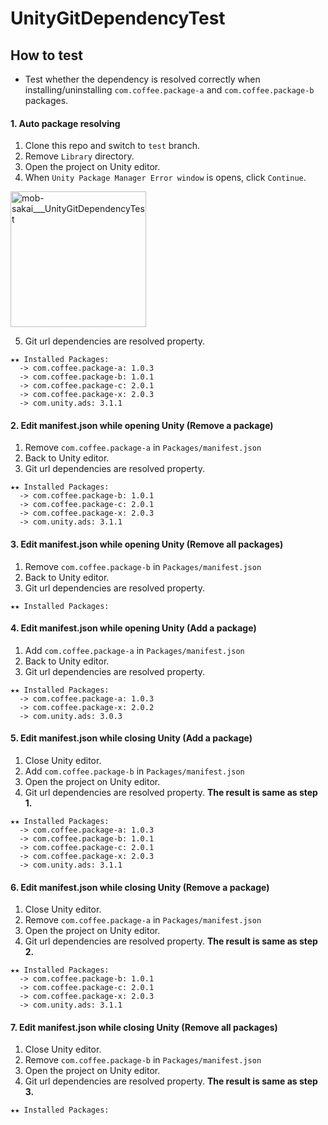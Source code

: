 UnityGitDependencyTest
===

## How to test

* Test whether the dependency is resolved correctly when installing/uninstalling `com.coffee.package-a` and `com.coffee.package-b` packages.

#### 1. Auto package resolving

1. Clone this repo and switch to `test` branch.
2. Remove `Library` directory.
3. Open the project on Unity editor.
4. When `Unity Package Manager Error window` is opens, click `Continue`.  
<img width="217" alt="mob-sakai___UnityGitDependencyTest" src="https://user-images.githubusercontent.com/12690315/66263243-35c6c400-e82a-11e9-9373-f61cb4c0b0ed.png">

5. Git url dependencies are resolved property.
```
★★ Installed Packages:
  -> com.coffee.package-a: 1.0.3
  -> com.coffee.package-b: 1.0.1
  -> com.coffee.package-c: 2.0.1
  -> com.coffee.package-x: 2.0.3
  -> com.unity.ads: 3.1.1
```


#### 2. Edit manifest.json while opening Unity (Remove a package)

1. Remove `com.coffee.package-a` in `Packages/manifest.json`
1. Back to Unity editor.
1. Git url dependencies are resolved property.
```
★★ Installed Packages:
  -> com.coffee.package-b: 1.0.1
  -> com.coffee.package-c: 2.0.1
  -> com.coffee.package-x: 2.0.3
  -> com.unity.ads: 3.1.1
```


#### 3. Edit manifest.json while opening Unity (Remove all packages)

1. Remove `com.coffee.package-b` in `Packages/manifest.json`
1. Back to Unity editor.
1. Git url dependencies are resolved property.
```
★★ Installed Packages:
```


#### 4. Edit manifest.json while opening Unity (Add a package)

1. Add `com.coffee.package-a` in `Packages/manifest.json`
1. Back to Unity editor.
1. Git url dependencies are resolved property.
```
★★ Installed Packages:
  -> com.coffee.package-a: 1.0.3
  -> com.coffee.package-x: 2.0.2
  -> com.unity.ads: 3.0.3
```


#### 5. Edit manifest.json while closing Unity (Add a package)

1. Close Unity editor.
1. Add `com.coffee.package-b` in `Packages/manifest.json`
1. Open the project on Unity editor.
1. Git url dependencies are resolved property. **The result is same as step 1.**
```
★★ Installed Packages:
  -> com.coffee.package-a: 1.0.3
  -> com.coffee.package-b: 1.0.1
  -> com.coffee.package-c: 2.0.1
  -> com.coffee.package-x: 2.0.3
  -> com.unity.ads: 3.1.1
```


#### 6. Edit manifest.json while closing Unity (Remove a package)

1. Close Unity editor.
1. Remove `com.coffee.package-a` in `Packages/manifest.json`
1. Open the project on Unity editor.
1. Git url dependencies are resolved property. **The result is same as step 2.**
```
★★ Installed Packages:
  -> com.coffee.package-b: 1.0.1
  -> com.coffee.package-c: 2.0.1
  -> com.coffee.package-x: 2.0.3
  -> com.unity.ads: 3.1.1
```


#### 7. Edit manifest.json while closing Unity (Remove all packages)

1. Close Unity editor.
1. Remove `com.coffee.package-b` in `Packages/manifest.json`
1. Open the project on Unity editor.
1. Git url dependencies are resolved property. **The result is same as step 3.**
```
★★ Installed Packages:
```
